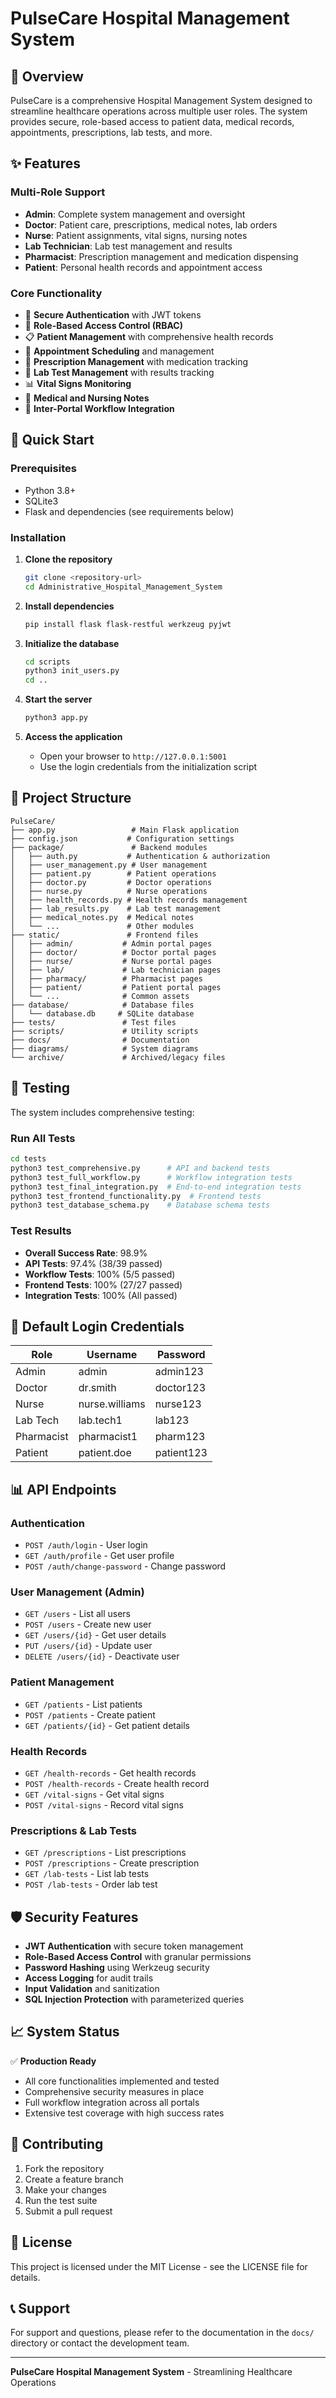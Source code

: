 # PulseCare Hospital Management System

## 🏥 Overview

PulseCare is a comprehensive Hospital Management System designed to streamline healthcare operations across multiple user roles. The system provides secure, role-based access to patient data, medical records, appointments, prescriptions, lab tests, and more.

## ✨ Features

### Multi-Role Support
- **Admin**: Complete system management and oversight
- **Doctor**: Patient care, prescriptions, medical notes, lab orders
- **Nurse**: Patient assignments, vital signs, nursing notes
- **Lab Technician**: Lab test management and results
- **Pharmacist**: Prescription management and medication dispensing
- **Patient**: Personal health records and appointment access

### Core Functionality
- 🔐 **Secure Authentication** with JWT tokens
- 👥 **Role-Based Access Control (RBAC)**
- 📋 **Patient Management** with comprehensive health records
- 📅 **Appointment Scheduling** and management
- 💊 **Prescription Management** with medication tracking
- 🔬 **Lab Test Management** with results tracking
- 📊 **Vital Signs Monitoring**
- 📝 **Medical and Nursing Notes**
- 🏥 **Inter-Portal Workflow Integration**

## 🚀 Quick Start

### Prerequisites
- Python 3.8+
- SQLite3
- Flask and dependencies (see requirements below)

### Installation

1. **Clone the repository**
   ```bash
   git clone <repository-url>
   cd Administrative_Hospital_Management_System
   ```

2. **Install dependencies**
   ```bash
   pip install flask flask-restful werkzeug pyjwt
   ```

3. **Initialize the database**
   ```bash
   cd scripts
   python3 init_users.py
   cd ..
   ```

4. **Start the server**
   ```bash
   python3 app.py
   ```

5. **Access the application**
   - Open your browser to `http://127.0.0.1:5001`
   - Use the login credentials from the initialization script

## 📁 Project Structure

```
PulseCare/
├── app.py                 # Main Flask application
├── config.json           # Configuration settings
├── package/               # Backend modules
│   ├── auth.py           # Authentication & authorization
│   ├── user_management.py # User management
│   ├── patient.py        # Patient operations
│   ├── doctor.py         # Doctor operations
│   ├── nurse.py          # Nurse operations
│   ├── health_records.py # Health records management
│   ├── lab_results.py    # Lab test management
│   ├── medical_notes.py  # Medical notes
│   └── ...               # Other modules
├── static/               # Frontend files
│   ├── admin/           # Admin portal pages
│   ├── doctor/          # Doctor portal pages
│   ├── nurse/           # Nurse portal pages
│   ├── lab/             # Lab technician pages
│   ├── pharmacy/        # Pharmacist pages
│   ├── patient/         # Patient portal pages
│   └── ...              # Common assets
├── database/            # Database files
│   └── database.db     # SQLite database
├── tests/               # Test files
├── scripts/             # Utility scripts
├── docs/                # Documentation
├── diagrams/            # System diagrams
└── archive/             # Archived/legacy files
```

## 🧪 Testing

The system includes comprehensive testing:

### Run All Tests
```bash
cd tests
python3 test_comprehensive.py      # API and backend tests
python3 test_full_workflow.py      # Workflow integration tests
python3 test_final_integration.py  # End-to-end integration tests
python3 test_frontend_functionality.py  # Frontend tests
python3 test_database_schema.py    # Database schema tests
```

### Test Results
- **Overall Success Rate**: 98.9%
- **API Tests**: 97.4% (38/39 passed)
- **Workflow Tests**: 100% (5/5 passed)
- **Frontend Tests**: 100% (27/27 passed)
- **Integration Tests**: 100% (All passed)

## 🔐 Default Login Credentials

| Role | Username | Password |
|------|----------|----------|
| Admin | admin | admin123 |
| Doctor | dr.smith | doctor123 |
| Nurse | nurse.williams | nurse123 |
| Lab Tech | lab.tech1 | lab123 |
| Pharmacist | pharmacist1 | pharm123 |
| Patient | patient.doe | patient123 |

## 📊 API Endpoints

### Authentication
- `POST /auth/login` - User login
- `GET /auth/profile` - Get user profile
- `POST /auth/change-password` - Change password

### User Management (Admin)
- `GET /users` - List all users
- `POST /users` - Create new user
- `GET /users/{id}` - Get user details
- `PUT /users/{id}` - Update user
- `DELETE /users/{id}` - Deactivate user

### Patient Management
- `GET /patients` - List patients
- `POST /patients` - Create patient
- `GET /patients/{id}` - Get patient details

### Health Records
- `GET /health-records` - Get health records
- `POST /health-records` - Create health record
- `GET /vital-signs` - Get vital signs
- `POST /vital-signs` - Record vital signs

### Prescriptions & Lab Tests
- `GET /prescriptions` - List prescriptions
- `POST /prescriptions` - Create prescription
- `GET /lab-tests` - List lab tests
- `POST /lab-tests` - Order lab test

## 🛡️ Security Features

- **JWT Authentication** with secure token management
- **Role-Based Access Control** with granular permissions
- **Password Hashing** using Werkzeug security
- **Access Logging** for audit trails
- **Input Validation** and sanitization
- **SQL Injection Protection** with parameterized queries

## 📈 System Status

✅ **Production Ready**
- All core functionalities implemented and tested
- Comprehensive security measures in place
- Full workflow integration across all portals
- Extensive test coverage with high success rates

## 🤝 Contributing

1. Fork the repository
2. Create a feature branch
3. Make your changes
4. Run the test suite
5. Submit a pull request

## 📄 License

This project is licensed under the MIT License - see the LICENSE file for details.

## 📞 Support

For support and questions, please refer to the documentation in the `docs/` directory or contact the development team.

---

**PulseCare Hospital Management System** - Streamlining Healthcare Operations
